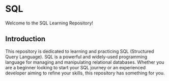 # SQL

Welcome to the SQL Learning Repository!

## Introduction

This repository is dedicated to learning and practicing SQL (Structured Query Language). SQL is a powerful and widely-used programming language for managing and manipulating relational databases. Whether you are a beginner looking to start your SQL journey or an experienced developer aiming to refine your skills, this repository has something for you.
